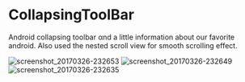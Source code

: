 # CollapsingToolBar
Android collapsing toolbar αnd a little information about our favorite android.
Also used the nested scroll view for smooth scrolling effect.




![screenshot_20170326-232653](https://cloud.githubusercontent.com/assets/21143253/24334977/5f92f3b0-127d-11e7-9191-6fdc2d6701e2.png)
![screenshot_20170326-232649](https://cloud.githubusercontent.com/assets/21143253/24334979/6081998e-127d-11e7-9aa2-2d2e12304bb0.png)
![screenshot_20170326-232635](https://cloud.githubusercontent.com/assets/21143253/24334980/61257194-127d-11e7-9ce1-aba9915d6407.png)
